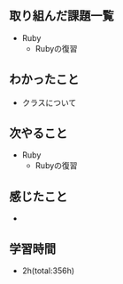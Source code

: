 ## 取り組んだ課題一覧
- Ruby
  - Rubyの復習

## わかったこと
- クラスについて
 
## 次やること
- Ruby
  - Rubyの復習

## 感じたこと
- 

## 学習時間
- 2h(total:356h)
